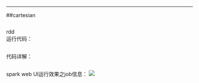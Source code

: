 ---
##cartesian
```

```
rdd  
运行代码：
``` 

```
代码详解：
```

```
spark web UI运行效果之job信息：
![](images/Snip20161117_71.png) 

